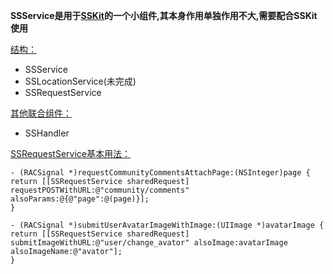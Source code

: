 **SSService是用于[SSKit](https://github.com/bassamyan/SSKit)的一个小组件,其本身作用单独作用不大,需要配合SSKit使用**

<u>结构：</u>

- SSService
- SSLocationService(未完成)
- SSRequestService

<u>其他联合组件：</u>

- SSHandler

<u>SSRequestService基本用法：</u>

```
- (RACSignal *)requestCommunityCommentsAttachPage:(NSInteger)page {
return [[SSRequestService sharedRequest] requestPOSTWithURL:@"community/comments" alsoParams:@{@"page":@(page)}];
}
```

```
- (RACSignal *)submitUserAvatarImageWithImage:(UIImage *)avatarImage {
return [[SSRequestService sharedRequest] submitImageWithURL:@"user/change_avator" alsoImage:avatarImage alsoImageName:@"avator"];
}
```

